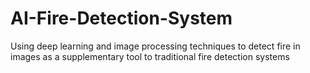 # AI-Fire-Detection-System
Using deep learning and image processing techniques to detect fire in images as a supplementary tool to traditional fire detection systems
